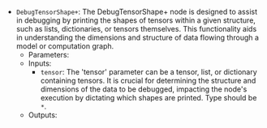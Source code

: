 - `DebugTensorShape+`: The DebugTensorShape+ node is designed to assist in debugging by printing the shapes of tensors within a given structure, such as lists, dictionaries, or tensors themselves. This functionality aids in understanding the dimensions and structure of data flowing through a model or computation graph.
    - Parameters:
    - Inputs:
        - `tensor`: The 'tensor' parameter can be a tensor, list, or dictionary containing tensors. It is crucial for determining the structure and dimensions of the data to be debugged, impacting the node's execution by dictating which shapes are printed. Type should be `*`.
    - Outputs:
